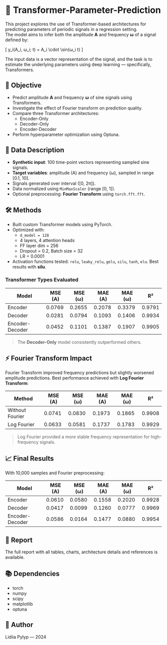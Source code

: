 # 🔁 Transformer-Parameter-Prediction

This project explores the use of Transformer-based architectures for predicting parameters of periodic signals in a regression setting.  
The model aims to infer both the amplitude **A** and frequency **ω** of a signal defined by:

\[
y_i(A_i, ω_i; t) = A_i \cdot \sin(ω_i t)
\]

The input data is a vector representation of the signal, and the task is to estimate the underlying parameters using deep learning — specifically, Transformers.

## 🎯 Objective

- Predict amplitude **A** and frequency **ω** of sine signals using Transformers.
- Investigate the effect of Fourier transform on prediction quality.
- Compare three Transformer architectures:
  - Encoder-Only
  - Decoder-Only
  - Encoder-Decoder
- Perform hyperparameter optimization using Optuna.

## 🧪 Data Description

- **Synthetic input**: 100 time-point vectors representing sampled sine signals.
- **Target variables**: amplitude (A) and frequency (ω), sampled in range [0.1, 10].
- Signals generated over interval \([0, 2π]\).
- Data normalized using `MinMaxScaler` (range [0, 1]).
- Optional preprocessing: **Fourier Transform** using `torch.fft.fft`.

## 🛠️ Methods

- Built custom Transformer models using PyTorch.
- Optimized with:
  - `d_model = 128`
  - 4 layers, 4 attention heads
  - FF layer dim = 256
  - Dropout = 0.2, Batch size = 32
  - LR = 0.0001
- Activation functions tested: `relu`, `leaky_relu`, `gelu`, `silu`, `tanh`, `elu`. Best results with **silu**.

### Transformer Types Evaluated

| Model           | MSE (A) | MSE (ω) | MAE (A) | MAE (ω) | R²       |
|----------------|---------|---------|---------|---------|----------|
| Encoder         | 0.0769  | 0.2655  | 0.2078  | 0.3379  | 0.9791   |
| Decoder         | 0.0281  | 0.0794  | 0.1093  | 0.1406  | 0.9934   |
| Encoder-Decoder | 0.0452  | 0.1101  | 0.1387  | 0.1907  | 0.9905   |

> The **Decoder-Only** model consistently outperformed others.

## ⚡ Fourier Transform Impact

Fourier Transform improved frequency predictions but slightly worsened amplitude predictions. Best performance achieved with **Log Fourier Transform**:

| Method              | MSE (A) | MSE (ω) | MAE (A) | MAE (ω) | R²     |
|---------------------|---------|---------|---------|---------|--------|
| Without Fourier     | 0.0741  | 0.0830  | 0.1973  | 0.1865  | 0.9908 |
| Log Fourier         | 0.0633  | 0.0581  | 0.1737  | 0.1783  | 0.9929 |

> Log Fourier provided a more stable frequency representation for high-frequency signals.

## 📈 Final Results

With 10,000 samples and Fourier preprocessing:

| Model           | MSE (A) | MSE (ω) | MAE (A) | MAE (ω) | R²     |
|----------------|---------|---------|---------|---------|--------|
| Encoder         | 0.0610  | 0.0580  | 0.1558  | 0.2020  | 0.9928 |
| Decoder         | 0.0417  | 0.0099  | 0.1260  | 0.0777  | 0.9969 |
| Encoder-Decoder | 0.0586  | 0.0164  | 0.1477  | 0.0880  | 0.9954 |

## 📄 Report

The full report with all tables, charts, architecture details and references is available.

## 📚 Dependencies
* torch
* numpy
* scipy
* matplotlib
* optuna

## 🧠 Author
Lidiia Pylyp — 2024

